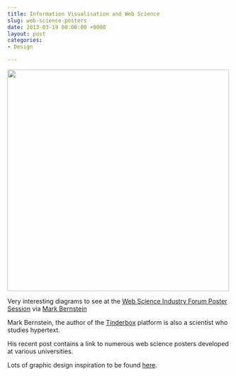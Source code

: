 ```yaml
---
title: Information Visualisation and Web Science
slug: web-science-posters
date: 2013-03-19 00:00:00 +0000
layout: post
categories: 
- Design

---
```

<img src="assets/images/2014/02/2-4dd14c2da8.jpg" alt="" width="500" height="" border="" align="" />

Very interesting diagrams to see at the [Web Science Industry Forum Poster Session][scribd] via [Mark Bernstein][markbernstein]

Mark Bernstein, the author of the [Tinderbox][eastgate] platform is also a scientist who studies hypertext.

His recent post contains a link to numerous web science posters developed at various universities.

Lots of graphic design inspiration to be found [here][scribd].

[eastgate]: http://www.eastgate.com/Tinderbox/
[markbernstein]: http://www.markbernstein.org/Mar13/SotonWebScience.html
[scribd]: http://www.scribd.com/doc/130807604/Web-Science-Industry-Forum-Poster-Session-2013
